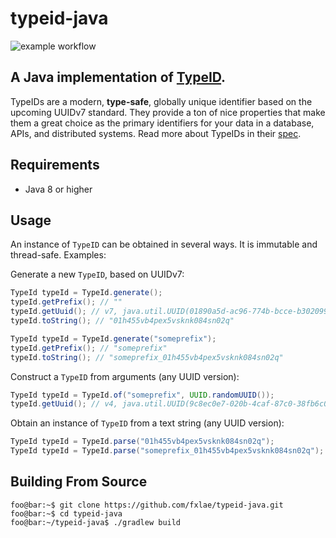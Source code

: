 # typeid-java

![example workflow](https://github.com/fxlae/typeid-java/actions/workflows/build-on-push.yml/badge.svg)

## A Java implementation of [TypeID](https://github.com/jetpack-io/typeid).

TypeIDs are a modern, **type-safe**, globally unique identifier based on the upcoming
UUIDv7 standard. They provide a ton of nice properties that make them a great choice
as the primary identifiers for your data in a database, APIs, and distributed systems.
Read more about TypeIDs in their [spec](https://github.com/jetpack-io/typeid).

## Requirements
- Java 8 or higher

## Usage
An instance of `TypeID` can be obtained in several ways. It is immutable and thread-safe. Examples:

Generate a new `TypeID`, based on UUIDv7:

```java
TypeId typeId = TypeId.generate();
typeId.getPrefix(); // ""
typeId.getUuid(); // v7, java.util.UUID(01890a5d-ac96-774b-bcce-b302099a8057)
typeId.toString(); // "01h455vb4pex5vsknk084sn02q"

TypeId typeId = TypeId.generate("someprefix");
typeId.getPrefix(); // "someprefix"
typeId.toString(); // "someprefix_01h455vb4pex5vsknk084sn02q"
```

Construct a `TypeID` from arguments (any UUID version):
```java
TypeId typeId = TypeId.of("someprefix", UUID.randomUUID()); 
typeId.getUuid(); // v4, java.util.UUID(9c8ec0e7-020b-4caf-87c0-38fb6c0ebbe2)
```

Obtain an instance of `TypeID` from a text string (any UUID version):
```java
TypeId typeId = TypeId.parse("01h455vb4pex5vsknk084sn02q");
TypeId typeId = TypeId.parse("someprefix_01h455vb4pex5vsknk084sn02q");
```

## Building From Source
```console
foo@bar:~$ git clone https://github.com/fxlae/typeid-java.git
foo@bar:~$ cd typeid-java
foo@bar:~/typeid-java$ ./gradlew build
```